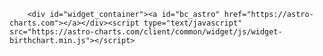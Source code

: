        <div id="widget_container"><a id="bc_astro" href="https://astro-charts.com"></a></div><script type="text/javascript" src="https://astro-charts.com/client/common/widget/js/widget-birthchart.min.js"></script>
      
